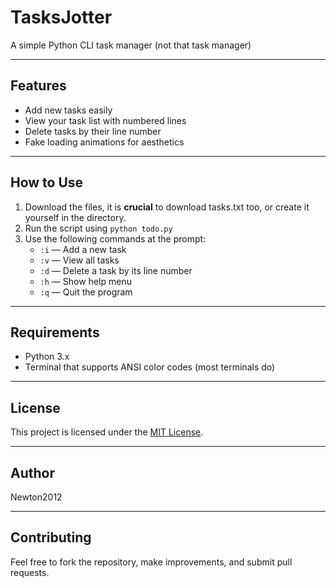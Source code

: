 # TasksJotter

A simple Python CLI task manager (not that task manager)

---

## Features

- Add new tasks easily
- View your task list with numbered lines
- Delete tasks by their line number
- Fake loading animations for aesthetics

---

## How to Use

1. Download the files, it is **crucial** to download tasks.txt too, or create it yourself in the directory.
2. Run the script using `python todo.py`
3. Use the following commands at the prompt:
   - `:i` — Add a new task
   - `:v` — View all tasks
   - `:d` — Delete a task by its line number
   - `:h` — Show help menu
   - `:q` — Quit the program

---

## Requirements

- Python 3.x
- Terminal that supports ANSI color codes (most terminals do)

---

## License

This project is licensed under the [MIT License](LICENSE).

---

## Author

Newton2012

---

## Contributing

Feel free to fork the repository, make improvements, and submit pull requests.

